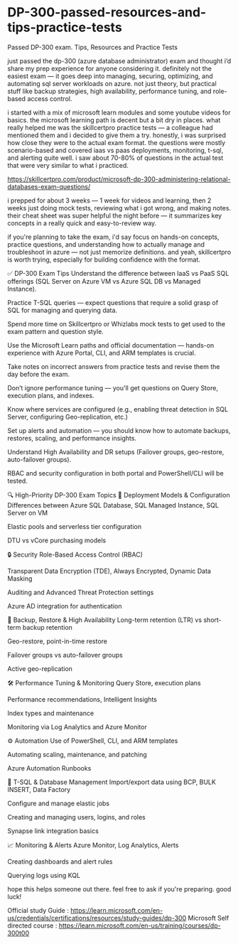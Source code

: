 # DP-300-passed-resources-and-tips-practice-tests
Passed DP-300 exam. Tips, Resources and Practice Tests

just passed the dp-300 (azure database administrator) exam and thought i’d share my prep experience for anyone considering it. definitely not the easiest exam — it goes deep into managing, securing, optimizing, and automating sql server workloads on azure. not just theory, but practical stuff like backup strategies, high availability, performance tuning, and role-based access control.

i started with a mix of microsoft learn modules and some youtube videos for basics. the microsoft learning path is decent but a bit dry in places. what really helped me was the skillcertpro practice tests — a colleague had mentioned them and i decided to give them a try. honestly, i was surprised how close they were to the actual exam format. the questions were mostly scenario-based and covered iaas vs paas deployments, monitoring, t-sql, and alerting quite well. i saw about 70-80% of questions in the actual test that were very similar to what i practiced.

https://skillcertpro.com/product/microsoft-dp-300-administering-relational-databases-exam-questions/

i prepped for about 3 weeks — 1 week for videos and learning, then 2 weeks just doing mock tests, reviewing what i got wrong, and making notes. their cheat sheet was super helpful the night before — it summarizes key concepts in a really quick and easy-to-review way.

if you're planning to take the exam, i'd say focus on hands-on concepts, practice questions, and understanding how to actually manage and troubleshoot in azure — not just memorize definitions. and yeah, skillcertpro is worth trying, especially for building confidence with the format.

✅ DP-300 Exam Tips
Understand the difference between IaaS vs PaaS SQL offerings (SQL Server on Azure VM vs Azure SQL DB vs Managed Instance).

Practice T-SQL queries — expect questions that require a solid grasp of SQL for managing and querying data.

Spend more time on Skillcertpro or Whizlabs mock tests to get used to the exam pattern and question style.

Use the Microsoft Learn paths and official documentation — hands-on experience with Azure Portal, CLI, and ARM templates is crucial.

Take notes on incorrect answers from practice tests and revise them the day before the exam.

Don’t ignore performance tuning — you'll get questions on Query Store, execution plans, and indexes.

Know where services are configured (e.g., enabling threat detection in SQL Server, configuring Geo-replication, etc.)

Set up alerts and automation — you should know how to automate backups, restores, scaling, and performance insights.

Understand High Availability and DR setups (Failover groups, geo-restore, auto-failover groups).

RBAC and security configuration in both portal and PowerShell/CLI will be tested.

🔍 High-Priority DP-300 Exam Topics
🧠 Deployment Models & Configuration
Differences between Azure SQL Database, SQL Managed Instance, SQL Server on VM

Elastic pools and serverless tier configuration

DTU vs vCore purchasing models

🔒 Security
Role-Based Access Control (RBAC)

Transparent Data Encryption (TDE), Always Encrypted, Dynamic Data Masking

Auditing and Advanced Threat Protection settings

Azure AD integration for authentication

🔄 Backup, Restore & High Availability
Long-term retention (LTR) vs short-term backup retention

Geo-restore, point-in-time restore

Failover groups vs auto-failover groups

Active geo-replication

🛠 Performance Tuning & Monitoring
Query Store, execution plans

Performance recommendations, Intelligent Insights

Index types and maintenance

Monitoring via Log Analytics and Azure Monitor

⚙️ Automation
Use of PowerShell, CLI, and ARM templates

Automating scaling, maintenance, and patching

Azure Automation Runbooks

🧾 T-SQL & Database Management
Import/export data using BCP, BULK INSERT, Data Factory

Configure and manage elastic jobs

Creating and managing users, logins, and roles

Synapse link integration basics

📈 Monitoring & Alerts
Azure Monitor, Log Analytics, Alerts

Creating dashboards and alert rules

Querying logs using KQL

hope this helps someone out there. feel free to ask if you're preparing. good luck!

Official study Guide : https://learn.microsoft.com/en-us/credentials/certifications/resources/study-guides/dp-300
Microsoft Self directed course : https://learn.microsoft.com/en-us/training/courses/dp-300t00

